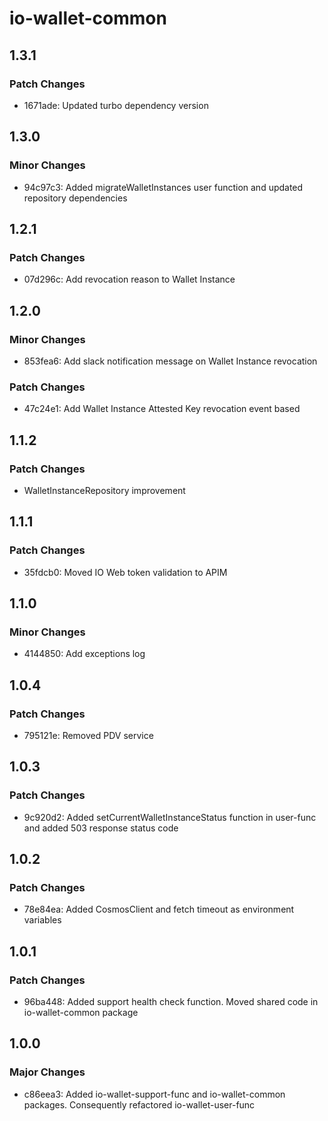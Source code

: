# io-wallet-common

## 1.3.1

### Patch Changes

- 1671ade: Updated turbo dependency version

## 1.3.0

### Minor Changes

- 94c97c3: Added migrateWalletInstances user function and updated repository dependencies

## 1.2.1

### Patch Changes

- 07d296c: Add revocation reason to Wallet Instance

## 1.2.0

### Minor Changes

- 853fea6: Add slack notification message on Wallet Instance revocation

### Patch Changes

- 47c24e1: Add Wallet Instance Attested Key revocation event based

## 1.1.2

### Patch Changes

- WalletInstanceRepository improvement

## 1.1.1

### Patch Changes

- 35fdcb0: Moved IO Web token validation to APIM

## 1.1.0

### Minor Changes

- 4144850: Add exceptions log

## 1.0.4

### Patch Changes

- 795121e: Removed PDV service

## 1.0.3

### Patch Changes

- 9c920d2: Added setCurrentWalletInstanceStatus function in user-func and added 503 response status code

## 1.0.2

### Patch Changes

- 78e84ea: Added CosmosClient and fetch timeout as environment variables

## 1.0.1

### Patch Changes

- 96ba448: Added support health check function. Moved shared code in io-wallet-common package

## 1.0.0

### Major Changes

- c86eea3: Added io-wallet-support-func and io-wallet-common packages. Consequently refactored io-wallet-user-func
